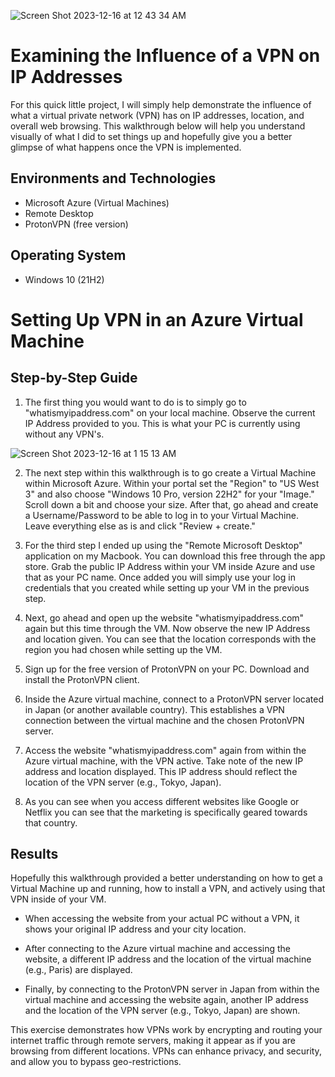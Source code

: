 ![Screen Shot 2023-12-16 at 12 43 34 AM](https://github.com/Emq17/Observing-IP-Addresses-Through-ProtonVPN/assets/147126755/e509c7bb-8335-4f8d-874b-3bff8c295fd1)


<h1>Examining the Influence of a VPN on IP Addresses</h1>
For this quick little project, I will simply help demonstrate the influence of what a virtual private network (VPN) has on IP addresses, location, and overall web browsing. This walkthrough below will help you understand visually of what I did to set things up and hopefully give you a better glimpse of what happens once the VPN is implemented.<br />


<h2>Environments and Technologies</h2>

- Microsoft Azure (Virtual Machines)
-	Remote Desktop
-	ProtonVPN (free version)


<h2>Operating System </h2>

- Windows 10 (21H2)

# Setting Up VPN in an Azure Virtual Machine

## Step-by-Step Guide

1. The first thing you would want to do is to simply go to "whatismyipaddress.com" on your local machine. Observe the current IP Address provided to you. This is what your PC is currently using without any VPN's.

![Screen Shot 2023-12-16 at 1 15 13 AM](https://github.com/Emq17/Observing-IP-Addresses-Through-ProtonVPN/assets/147126755/ffb14361-ab3a-4fca-96f7-586e9a5b0b88)

2. The next step within this walkthrough is to go create a Virtual Machine within Microsoft Azure. Within your portal set the "Region" to "US West 3" and also choose "Windows 10 Pro, version 22H2" for your "Image." Scroll down a bit and choose your size. After that, go ahead and create a Username/Password to be able to log in to your Virtual Machine. Leave everything else as is and click "Review + create."

3. For the third step I ended up using the "Remote Microsoft Desktop" application on my Macbook. You can download this free through the app store. Grab the public IP Address within your VM inside Azure and use that as your PC name. Once added you will simply use your log in credentials that you created while setting up your VM in the previous step.

4. Next, go ahead and open up the website "whatismyipaddress.com" again but this time through the VM. Now observe the new IP Address and location given. You can see that the location corresponds with the region you had chosen while setting up the VM. 

6. Sign up for the free version of ProtonVPN on your PC. Download and install the ProtonVPN client.

7. Inside the Azure virtual machine, connect to a ProtonVPN server located in Japan (or another available country). This establishes a VPN connection between the virtual machine and the chosen ProtonVPN server.

8. Access the website "whatismyipaddress.com" again from within the Azure virtual machine, with the VPN active. Take note of the new IP address and location displayed. This IP address should reflect the location of the VPN server (e.g., Tokyo, Japan).

9. As you can see when you access different websites like Google or Netflix you can see that the marketing is specifically geared towards that country. 


## Results

Hopefully this walkthrough provided a better understanding on how to get a Virtual Machine up and running, how to install a VPN, and actively using that VPN inside of your VM.  

- When accessing the website from your actual PC without a VPN, it shows your original IP address and your city location.

- After connecting to the Azure virtual machine and accessing the website, a different IP address and the location of the virtual machine (e.g., Paris) are displayed.

- Finally, by connecting to the ProtonVPN server in Japan from within the virtual machine and accessing the website again, another IP address and the location of the VPN server (e.g., Tokyo, Japan) are shown.

This exercise demonstrates how VPNs work by encrypting and routing your internet traffic through remote servers, making it appear as if you are browsing from different locations. VPNs can enhance privacy, and security, and allow you to bypass geo-restrictions.
